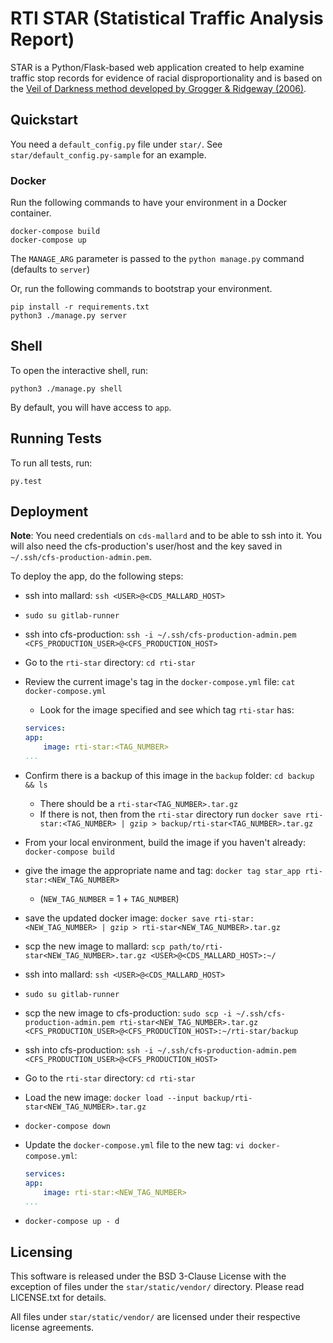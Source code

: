 # RTI STAR (Statistical Traffic Analysis Report)

STAR is a Python/Flask-based web application created to help examine traffic 
stop records for evidence of racial disproportionality and is based on the 
[Veil of Darkness method developed by Grogger & Ridgeway (2006)](http://www.rand.org/pubs/reprints/RP1253.html).


Quickstart
----------

You need a `default_config.py` file under `star/`. See 
`star/default_config.py-sample` for an example.

### Docker

Run the following commands to have your environment in a Docker container.

```
docker-compose build
docker-compose up
```

The `MANAGE_ARG` parameter is passed to the `python manage.py` command (defaults to `server`)

Or, run the following commands to bootstrap your environment.

```
pip install -r requirements.txt
python3 ./manage.py server
```

Shell
-----

To open the interactive shell, run:

    python3 ./manage.py shell

By default, you will have access to `app`.


Running Tests
-------------

To run all tests, run:

    py.test


Deployment
-------------

**Note**: You need credentials on `cds-mallard` and to be able to ssh into it. You will also need the cfs-production's user/host and the key saved in `~/.ssh/cfs-production-admin.pem`.

To deploy the app, do the following steps:

- ssh into mallard: `ssh <USER>@<CDS_MALLARD_HOST>`
- `sudo su gitlab-runner`
- ssh into cfs-production: `ssh -i ~/.ssh/cfs-production-admin.pem <CFS_PRODUCTION_USER>@<CFS_PRODUCTION_HOST>`
- Go to the `rti-star` directory: `cd rti-star`
- Review the current image's tag in the `docker-compose.yml` file: `cat docker-compose.yml`
    - Look for the image specified and see which tag `rti-star` has:
    ```yml
    services:
    app:
        image: rti-star:<TAG_NUMBER>
    ...
    ```
- Confirm there is a backup of this image in the `backup` folder: `cd backup && ls`
    - There should be a `rti-star<TAG_NUMBER>.tar.gz`
    - If there is not, then from the `rti-star` directory run `docker save rti-star:<TAG_NUMBER> | gzip > backup/rti-star<TAG_NUMBER>.tar.gz`

- From your local environment, build the image if you haven't already: `docker-compose build`
- give the image the appropriate name and tag: `docker tag star_app rti-star:<NEW_TAG_NUMBER>`
    - (`NEW_TAG_NUMBER` = 1 + `TAG_NUMBER`)
- save the updated docker image: `docker save rti-star:<NEW_TAG_NUMBER> | gzip > rti-star<NEW_TAG_NUMBER>.tar.gz`
- scp the new image to mallard: `scp path/to/rti-star<NEW_TAG_NUMBER>.tar.gz <USER>@<CDS_MALLARD_HOST>:~/`
- ssh into mallard: `ssh <USER>@<CDS_MALLARD_HOST>`
- `sudo su gitlab-runner`
- scp the new image to cfs-production: `sudo scp -i ~/.ssh/cfs-production-admin.pem rti-star<NEW_TAG_NUMBER>.tar.gz <CFS_PRODUCTION_USER>@<CFS_PRODUCTION_HOST>:~/rti-star/backup`
- ssh into cfs-production: `ssh -i ~/.ssh/cfs-production-admin.pem <CFS_PRODUCTION_USER>@<CFS_PRODUCTION_HOST>`
- Go to the `rti-star` directory: `cd rti-star`
- Load the new image: `docker load --input backup/rti-star<NEW_TAG_NUMBER>.tar.gz`
- `docker-compose down`
- Update the `docker-compose.yml` file to the new tag: `vi docker-compose.yml`:
    ```yml
    services:
    app:
        image: rti-star:<NEW_TAG_NUMBER>
    ...
    ```
- `docker-compose up - d`


Licensing
---------
This software is released under the BSD 3-Clause License with the exception of 
files under the `star/static/vendor/` directory. Please read LICENSE.txt for 
details.

All files under `star/static/vendor/` are licensed under their respective
license agreements.

